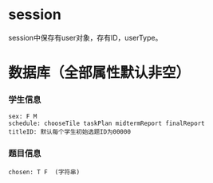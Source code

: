 # session
session中保存有user对象，存有ID，userType。

# 数据库（全部属性默认非空）
### 学生信息
```
sex: F M
schedule: chooseTile taskPlan midtermReport finalReport  
titleID: 默认每个学生初始选题ID为00000  
```
### 题目信息
```
chosen: T F  (字符串)  
```  

